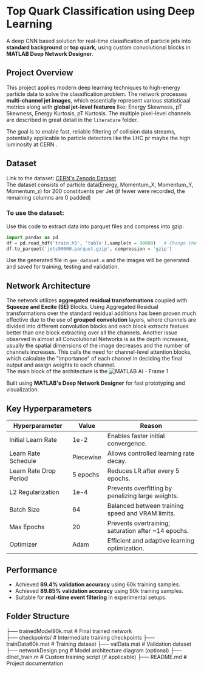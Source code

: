 # Top Quark Classification using Deep Learning

A deep CNN based solution for real-time classification of particle jets into **standard background** or **top quark**, using custom convolutional blocks in **MATLAB Deep Network Designer**.

## Project Overview

This project applies modern deep learning techniques to high-energy particle data to solve the classification problem. The network processes **multi-channel jet images**, which essentially represent various statisticaal metrics along with **global jet-level features** like: Energy Skewness, pT Skewness, Energy Kurtosis, pT Kurtosis. The multiple pixel-level channels are described in great detail in the `literature` folder.

The goal is to enable fast, reliable filtering of collision data streams, potentially applicable to particle detectors like the LHC pr maybe the high luminosity at CERN .

## Dataset

Link to the dataset: [CERN's Zenodo Dataset](https://zenodo.org/records/2603256#.Y20xysvMLmE)  
The dataset consists of particle data(Energy, Momentum_X, Momentum_Y, Momentum_z) for 200 constituents per Jet (if fewer were recorded, the remaining columns are 0 padded)


### To use the dataset:

Use this code to extract data into parquet files and compress into gzip:

```python
import pandas as pd
df = pd.read_hdf('train.h5', 'table').sample(n = 90000)   # Change the number of samples if required
df.to_parquet('jets90000.parquet.gzip', compression = 'gzip') 

```
Use the generated file in `gen_dataset.m` and the images will be generated and saved for training, testing and validation.

## Network Architecture
The network utilizes **aggregated residual transformations** coupled with **Squeeze and Excite (SE)** Blocks. 
Using Aggregated Residual transformations over the standard residual additions has been proven much effective due to the use of **grouped convolution** layers, where channels are divided into different convolution blocks and each block extracts featues better than one block extracting over all the channels. 
Another issue observed in almost all Convolutional Networks is as the depth increases, usually the spatial dimensions of the image decreases and the number of channels increases. This calls the need for channel-level attention blocks, which calculate the "importance" of each channel in deciding the final output and assign weights to each channel.  
The main block of the architecture is the 
![MATLAB AI - Frame 1](https://github.com/user-attachments/assets/a1c00e79-5b14-4fb9-9662-a46f8dd4989e)


Built using **MATLAB's Deep Network Designer** for fast prototyping and visualization.

## Key Hyperparameters

| Hyperparameter        | Value       | Reason                                         |
|------------------------|------------|------------------------------------------------|
| Initial Learn Rate     | 1e-2       | Enables faster initial convergence.            |
| Learn Rate Schedule    | Piecewise  | Allows controlled learning rate decay.         |
| Learn Rate Drop Period | 5 epochs   | Reduces LR after every 5 epochs.               |
| L2 Regularization      | 1e-4       | Prevents overfitting by penalizing large weights. |
| Batch Size             | 64         | Balanced between training speed and VRAM limits. |
| Max Epochs             | 20         | Prevents overtraining; saturation after ~14 epochs. |
| Optimizer              | Adam       | Efficient and adaptive learning optimization.  |

## Performance

- Achieved **89.4% validation accuracy** using 60k training samples.
- Achieved **89.85% validation accuracy** using 90k training samples.
- Suitable for **real-time event filtering** in experimental setups.


## Folder Structure
├── trainedModel90k.mat # Final trained network  
├── checkpoints/ # Intermediate training checkpoints
├── trainData60k.mat # Training dataset
├── valData.mat # Validation dataset
├── networkDesign.png # Model architecture diagram (optional)
├── dlnet_train.m # Custom training script (if applicable)
├── README.md # Project documentation
